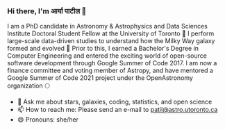 ### Hi there, I'm आर्या पाटील 👋

I am a PhD candidate in Astronomy & Astrophysics and Data Sciences Institute Doctoral Student Fellow at the University of Toronto 🔭 I perform large-scale data-driven studies to understand how the Milky Way galaxy formed and evolved 🌌 Prior to this, I earned a Bachelor's Degree in Computer Engineering and entered the exciting world of open-source software development through Google Summer of Code 2017. I am now a finance committee and voting member of Astropy, and have mentored a Google Summer of Code 2021 project under the OpenAstronomy organization 🌕

- 💬  Ask me about stars, galaxies, coding, statistics, and open science
- 📫  How to reach me: Please send an e-mail to patil@astro.utoronto.ca
- 😄  Pronouns: she/her
<!--
**aaryapatil/aaryapatil** is a ✨ _special_ ✨ repository because its `README.md` (this file) appears on your GitHub profile.

Here are some ideas to get you started:

- 🔭 I’m currently working on ...
- 🌱 I’m currently learning ...
- 👯 I’m looking to collaborate on ...
- 🤔 I’m looking for help with ...
- 💬 Ask me about ...
- 📫 How to reach me: ...
- 😄 Pronouns: ...
- ⚡ Fun fact: ...
-->
